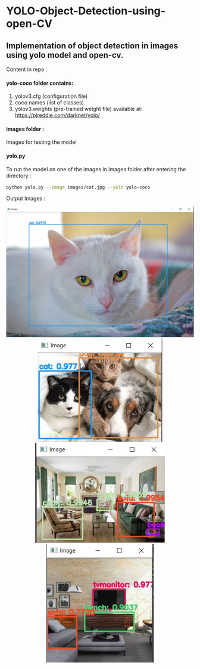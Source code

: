 # YOLO-Object-Detection-using-open-CV

## Implementation of object detection in images using yolo model and open-cv.

Content in repo :

#### yolo-coco folder contains:
1. yolov3.cfg (configuration file)
2. coco.names (list of classes)
3. yolov3.weights (pre-trained weight file) available at: 
https://pjreddie.com/darknet/yolo/

#### images folder :
Images for testing the model

#### yolo.py 


To run the model on one of the images in images folder after entering the directory :

```bash 
python yolo.py --image images/cat.jpg --yolo yolo-coco
```

Output Images :
<p align="center">
  <img src="output/cat_output.jpg" >

  <img src="output/dogs_cats_output.JPG" >
  
  <img src="output/living_room_output.JPG" >
  
  <img src="output/living_room2_output.JPG" >
    
</p>
